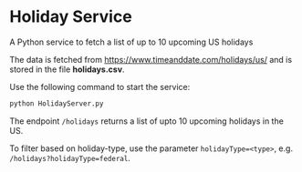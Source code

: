 # Holiday Service
A Python service to fetch a list of up to 10 upcoming US holidays

The data is fetched from https://www.timeanddate.com/holidays/us/ and is stored in the file __holidays.csv__.

Use the following command to start the service:
```bash
python HolidayServer.py
```

The endpoint `/holidays` returns a list of upto 10 upcoming holidays in the US.

To filter based on holiday-type, use the parameter `holidayType=<type>`, e.g. `/holidays?holidayType=federal`.
